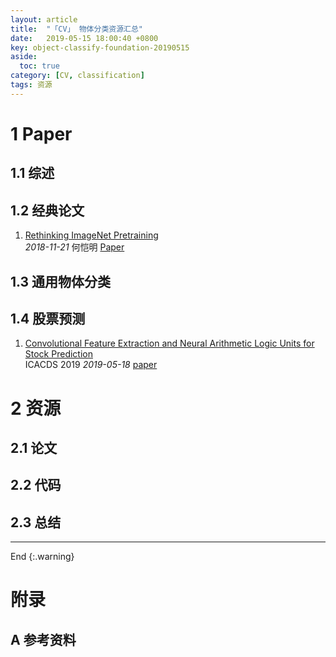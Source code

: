 ```yaml
---
layout: article
title:  "「CV」 物体分类资源汇总"
date:   2019-05-15 18:00:40 +0800
key: object-classify-foundation-20190515
aside:
  toc: true
category: [CV, classification]
tags: 资源
---
```


<!--more-->  

# 1 Paper

## 1.1 综述

## 1.2 经典论文

1. [Rethinking ImageNet Pretraining](http://cn.arxiv.org/abs/1811.08883)   
*2018-11-21* 何恺明 [Paper](https://arxiv.org/abs/1811.08883)   

## 1.3 通用物体分类

## 1.4 股票预测
1. [Convolutional Feature Extraction and Neural Arithmetic Logic Units for Stock Prediction](http://cn.arxiv.org/abs/1905.07581)   
ICACDS 2019 *2019-05-18* [paper](https://arxiv.org/abs/1905.07581)   

# 2 资源
## 2.1 论文

## 2.2 代码

## 2.3 总结


-------------------  
 End
{:.warning}  


# 附录
## A 参考资料
